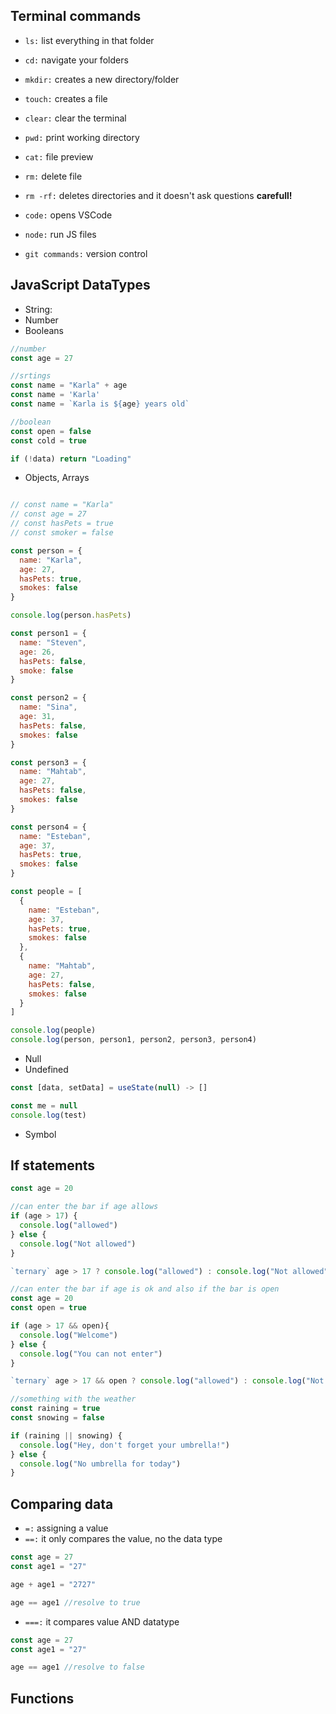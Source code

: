 ## Terminal commands

- `ls:` list everything in that folder
- `cd:` navigate your folders
- `mkdir:` creates a new directory/folder
- `touch:` creates a file
- `clear:` clear the terminal 
- `pwd:` print working directory
- `cat:` file preview
- `rm:` delete file
- `rm -rf:` deletes directories and it doesn't ask questions **carefull!**

- `code:` opens VSCode
- `node:` run JS files
- `git commands:` version control

## JavaScript DataTypes

- String:
- Number
- Booleans

```js
//number
const age = 27

//srtings
const name = "Karla" + age
const name = 'Karla'
const name = `Karla is ${age} years old`

//boolean
const open = false
const cold = true

if (!data) return "Loading"

```

- Objects, Arrays

```js

// const name = "Karla"
// const age = 27
// const hasPets = true
// const smoker = false

const person = {
  name: "Karla",
  age: 27,
  hasPets: true,
  smokes: false
}

console.log(person.hasPets)

const person1 = {
  name: "Steven",
  age: 26,
  hasPets: false,
  smoke: false
}

const person2 = {
  name: "Sina",
  age: 31,
  hasPets: false,
  smokes: false
}

const person3 = {
  name: "Mahtab",
  age: 27,
  hasPets: false,
  smokes: false
}

const person4 = {
  name: "Esteban",
  age: 37,
  hasPets: true,
  smokes: false
}

const people = [
  {
    name: "Esteban",
    age: 37,
    hasPets: true,
    smokes: false
  }, 
  {
    name: "Mahtab",
    age: 27,
    hasPets: false,
    smokes: false
  }
]

console.log(people)
console.log(person, person1, person2, person3, person4)

```


- Null
- Undefined

```js
const [data, setData] = useState(null) -> []

const me = null
console.log(test)
```
- Symbol

## If statements

```js
const age = 20

//can enter the bar if age allows
if (age > 17) {
  console.log("allowed")
} else {
  console.log("Not allowed")
}

`ternary` age > 17 ? console.log("allowed") : console.log("Not allowed")

//can enter the bar if age is ok and also if the bar is open
const age = 20
const open = true

if (age > 17 && open){
  console.log("Welcome")
} else {
  console.log("You can not enter")
}

`ternary` age > 17 && open ? console.log("allowed") : console.log("Not allowed")

//something with the weather
const raining = true
const snowing = false

if (raining || snowing) {
  console.log("Hey, don't forget your umbrella!")
} else {
  console.log("No umbrella for today")
}

```
## Comparing data

- `=:` assigning a value 
- `==:` it only compares the value, no the data type

```js 
const age = 27
const age1 = "27"

age + age1 = "2727"

age == age1 //resolve to true 

```
- `===:` it compares value AND datatype

```js 
const age = 27
const age1 = "27"

age == age1 //resolve to false
```

## Functions

